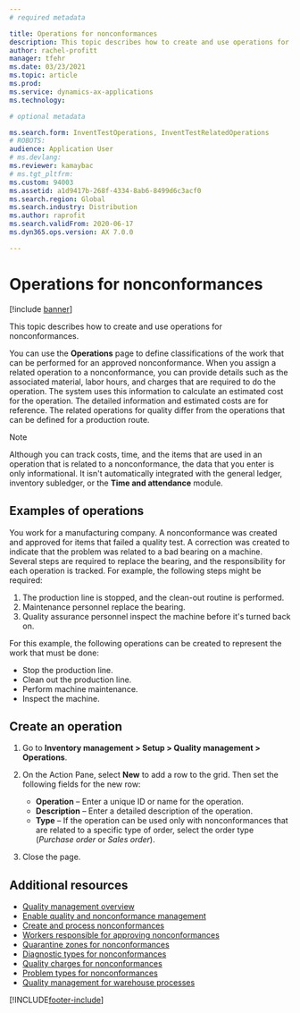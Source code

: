 ```yaml
---
# required metadata

title: Operations for nonconformances
description: This topic describes how to create and use operations for nonconformances.
author: rachel-profitt
manager: tfehr
ms.date: 03/23/2021
ms.topic: article
ms.prod:
ms.service: dynamics-ax-applications
ms.technology:

# optional metadata

ms.search.form: InventTestOperations, InventTestRelatedOperations
# ROBOTS:
audience: Application User
# ms.devlang:
ms.reviewer: kamaybac
# ms.tgt_pltfrm:
ms.custom: 94003
ms.assetid: a1d9417b-268f-4334-8ab6-8499d6c3acf0
ms.search.region: Global
ms.search.industry: Distribution
ms.author: raprofit
ms.search.validFrom: 2020-06-17
ms.dyn365.ops.version: AX 7.0.0

---
```


# Operations for nonconformances

[!include [banner](../includes/banner.md)]

This topic describes how to create and use operations for nonconformances.

You can use the **Operations** page to define classifications of the work that can be performed for an approved nonconformance. When you assign a related operation to a nonconformance, you can provide details such as the associated material, labor hours, and charges that are required to do the operation. The system uses this information to calculate an estimated cost for the operation. The detailed information and estimated costs are for reference. The related operations for quality differ from the operations that can be defined for a production route.

> [!NOTE]
> Although you can track costs, time, and the items that are used in an operation that is related to a nonconformance, the data that you enter is only informational. It isn't automatically integrated with the general ledger, inventory subledger, or the **Time and attendance** module.

## Examples of operations

You work for a manufacturing company. A nonconformance was created and approved for items that failed a quality test. A correction was created to indicate that the problem was related to a bad bearing on a machine. Several steps are required to replace the bearing, and the responsibility for each operation is tracked. For example, the following steps might be required:

1. The production line is stopped, and the clean-out routine is performed.
1. Maintenance personnel replace the bearing.
1. Quality assurance personnel inspect the machine before it's turned back on.

For this example, the following operations can be created to represent the work that must be done:

- Stop the production line.
- Clean out the production line.
- Perform machine maintenance.
- Inspect the machine.

## Create an operation

1. Go to **Inventory management \> Setup \> Quality management \> Operations**.
1. On the Action Pane, select **New** to add a row to the grid. Then set the following fields for the new row:

    - **Operation** – Enter a unique ID or name for the operation.
    - **Description** – Enter a detailed description of the operation.
    - **Type** – If the operation can be used only with nonconformances that are related to a specific type of order, select the order type (*Purchase order* or *Sales order*).

1. Close the page.

## Additional resources

- [Quality management overview](quality-management-processes.md)
- [Enable quality and nonconformance management](enable-quality-management.md)
- [Create and process nonconformances](tasks/create-process-non-conformance.md)
- [Workers responsible for approving nonconformances](quality-responsible-workers.md)
- [Quarantine zones for nonconformances](quality-quarantine-zones.md)
- [Diagnostic types for nonconformances](quality-diagnostic-types.md)
- [Quality charges for nonconformances](quality-charges.md)
- [Problem types for nonconformances](quality-operations.md)
- [Quality management for warehouse processes](quality-management-for-warehouses-processes.md)

[!INCLUDE[footer-include](../../includes/footer-banner.md)]

